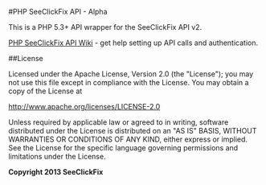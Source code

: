 #PHP SeeClickFix API - Alpha

This is a PHP 5.3+ API wrapper for the SeeClickFix API v2.

[PHP SeeClickFix API Wiki](https://github.com/SeeClickFix/seeclickfix-php-sdk/wiki) - get help setting up API calls and authentication.


##License

Licensed under the Apache License, Version 2.0 (the "License"); you may not use this file except in compliance with the License. You may obtain a copy of the License at

http://www.apache.org/licenses/LICENSE-2.0

Unless required by applicable law or agreed to in writing, software distributed under the License is distributed on an "AS IS" BASIS, WITHOUT WARRANTIES OR CONDITIONS OF ANY KIND, either express or implied. See the License for the specific language governing permissions and limitations under the License.

**Copyright 2013 SeeClickFix**

